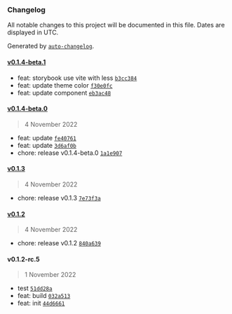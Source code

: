 ### Changelog

All notable changes to this project will be documented in this file. Dates are displayed in UTC.

Generated by [`auto-changelog`](https://github.com/CookPete/auto-changelog).

#### [v0.1.4-beta.1](https://github.com/QinZhen001/react-test-ui/compare/v0.1.4-beta.0...v0.1.4-beta.1)

- feat: storybook use vite with less [`b3cc384`](https://github.com/QinZhen001/react-test-ui/commit/b3cc384cf81fa97d04fa473b5daac8abb36f9aed)
- feat: update theme color [`f30e0fc`](https://github.com/QinZhen001/react-test-ui/commit/f30e0fcb53907821d85d06a6097c950f2e883c8a)
- feat: update component [`eb3ac48`](https://github.com/QinZhen001/react-test-ui/commit/eb3ac48c2a8f2ca28f44c970bc3e246a599a0231)

#### [v0.1.4-beta.0](https://github.com/QinZhen001/react-test-ui/compare/v0.1.3...v0.1.4-beta.0)

> 4 November 2022

- feat: update [`fe40761`](https://github.com/QinZhen001/react-test-ui/commit/fe40761fefd9938d9b899d2237f543152b480d35)
- feat: update [`3d6af0b`](https://github.com/QinZhen001/react-test-ui/commit/3d6af0be773c5e58a693e2549cbbccee6414e352)
- chore: release v0.1.4-beta.0 [`1a1e907`](https://github.com/QinZhen001/react-test-ui/commit/1a1e9073d7121d94c88e4aa7e885413b5a1dc669)

#### [v0.1.3](https://github.com/QinZhen001/react-test-ui/compare/v0.1.2...v0.1.3)

> 4 November 2022

- chore: release v0.1.3 [`7e73f3a`](https://github.com/QinZhen001/react-test-ui/commit/7e73f3ab567b1c82a0facf9fa95393801295368c)

#### [v0.1.2](https://github.com/QinZhen001/react-test-ui/compare/v0.1.2-rc.5...v0.1.2)

> 4 November 2022

- chore: release v0.1.2 [`840a639`](https://github.com/QinZhen001/react-test-ui/commit/840a639776c28c79e99aae31e4042d287eb3f35d)

#### v0.1.2-rc.5

> 1 November 2022

- test [`51dd28a`](https://github.com/QinZhen001/react-test-ui/commit/51dd28ac6fbcbdf761acdcc714449982dbd73624)
- feat: build [`032a513`](https://github.com/QinZhen001/react-test-ui/commit/032a5130ba045c2cf132d9730d42ca19540cf14c)
- feat: init [`44d6661`](https://github.com/QinZhen001/react-test-ui/commit/44d6661c312bec568121a0c7fe156b6e5549753c)
